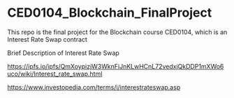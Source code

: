 # CED0104_Blockchain_FinalProject
This repo is the final project for the Blockchain course CED0104, which is an Interest Rate Swap contract 

Brief Description of Interest Rate Swap

https://ipfs.io/ipfs/QmXoypizjW3WknFiJnKLwHCnL72vedxjQkDDP1mXWo6uco/wiki/Interest_rate_swap.html

https://www.investopedia.com/terms/i/interestrateswap.asp
